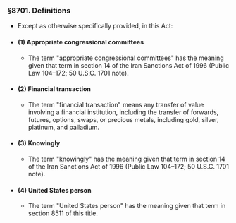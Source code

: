 ### §8701. Definitions
* Except as otherwise specifically provided, in this Act:

* #### (1) Appropriate congressional committees
  * The term "appropriate congressional committees" has the meaning given that term in section 14 of the Iran Sanctions Act of 1996 (Public Law 104–172; 50 U.S.C. 1701 note).

* #### (2) Financial transaction
  * The term "financial transaction" means any transfer of value involving a financial institution, including the transfer of forwards, futures, options, swaps, or precious metals, including gold, silver, platinum, and palladium.

* #### (3) Knowingly
  * The term "knowingly" has the meaning given that term in section 14 of the Iran Sanctions Act of 1996 (Public Law 104–172; 50 U.S.C. 1701 note).

* #### (4) United States person
  * The term "United States person" has the meaning given that term in section 8511 of this title.